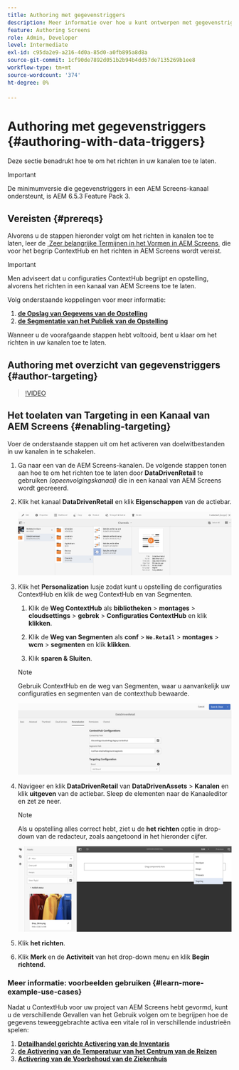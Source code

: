 ```yaml
---
title: Authoring met gegevenstriggers
description: Meer informatie over hoe u kunt ontwerpen met gegevenstriggers in een AEM Screens-kanaal.
feature: Authoring Screens
role: Admin, Developer
level: Intermediate
exl-id: c95da2e9-a216-4d0a-85d0-a0fb895a8d8a
source-git-commit: 1cf90de7892d051b2b94b4dd57de7135269b1ee8
workflow-type: tm+mt
source-wordcount: '374'
ht-degree: 0%

---
```


# Authoring met gegevenstriggers {#authoring-with-data-triggers}

Deze sectie benadrukt hoe te om het richten in uw kanalen toe te laten.

>[!IMPORTANT]
>
>De minimumversie die gegevenstriggers in een AEM Screens-kanaal ondersteunt, is AEM 6.5.3 Feature Pack 3.

## Vereisten {#prereqs}

Alvorens u de stappen hieronder volgt om het richten in kanalen toe te laten, leer de [&#x200B; Zeer belangrijke Termijnen in het Vormen in AEM Screens &#x200B;](configuring-context-hub.md) die voor het begrip ContextHub en het richten in AEM Screens wordt vereist.

>[!IMPORTANT]
>
>Men adviseert dat u configuraties ContextHub begrijpt en opstelling, alvorens het richten in een kanaal van AEM Screens toe te laten.

Volg onderstaande koppelingen voor meer informatie:

1. **[de Opslag van Gegevens van de Opstelling](configuring-context-hub.md)**
1. **[de Segmentatie van het Publiek van de Opstelling](configuring-context-hub.md)**

Wanneer u de voorafgaande stappen hebt voltooid, bent u klaar om het richten in uw kanalen toe te laten.

## Authoring met overzicht van gegevenstriggers {#author-targeting}

>[!VIDEO](https://video.tv.adobe.com/v/31921)

## Het toelaten van Targeting in een Kanaal van AEM Screens {#enabling-targeting}

Voer de onderstaande stappen uit om het activeren van doelwitbestanden in uw kanalen in te schakelen.

1. Ga naar een van de AEM Screens-kanalen. De volgende stappen tonen aan hoe te om het richten toe te laten door **DataDrivenRetail** te gebruiken *(opeenvolgingskanaal)* die in een kanaal van AEM Screens wordt gecreeerd.

1. Klik het kanaal **DataDrivenRetail** en klik **Eigenschappen** van de actiebar.

   ![&#x200B; screen_shot_2019-05-01at43332pm &#x200B;](assets/screen_shot_2019-05-01at43332pm.png)

1. Klik het **Personalization** lusje zodat kunt u opstelling de configuraties ContextHub en klik de weg ContextHub en van Segmenten.

   1. Klik de **Weg ContextHub** als **bibliotheken** > **montages** > **cloudsettings** > **gebrek** > **Configuraties ContextHub** en klik **klikken**.

   1. Klik de **Weg van Segmenten** als **conf** > **`We.Retail`** > **montages** > **wcm** > **segmenten** en klik **klikken**.

   1. Klik **sparen &amp; Sluiten**.

   >[!NOTE]
   >
   >Gebruik ContextHub en de weg van Segmenten, waar u aanvankelijk uw configuraties en segmenten van de contexthub bewaarde.

   ![&#x200B; screen_shot_2019-05-01at44030pm &#x200B;](assets/screen_shot_2019-05-01at44030pm.png)

1. Navigeer en klik **DataDrivenRetail** van **DataDrivenAssets** > **Kanalen** en klik **uitgeven** van de actiebar. Sleep de elementen naar de Kanaaleditor en zet ze neer.

   >[!NOTE]
   >
   >Als u opstelling alles correct hebt, ziet u de **het richten** optie in drop-down van de redacteur, zoals aangetoond in het hieronder cijfer.

   ![&#x200B; screen_shot_2019-05-01at44231pm &#x200B;](assets/screen_shot_2019-05-01at44231pm.png)

1. Klik **het richten**.

1. Klik **Merk** en de **Activiteit** van het drop-down menu en klik **Begin richtend**.

### Meer informatie: voorbeelden gebruiken {#learn-more-example-use-cases}

Nadat u ContextHub voor uw project van AEM Screens hebt gevormd, kunt u de verschillende Gevallen van het Gebruik volgen om te begrijpen hoe de gegevens teweeggebrachte activa een vitale rol in verschillende industrieën spelen:

1. **[Detailhandel gerichte Activering van de Inventaris](retail-inventory-activation.md)**
1. **[de Activering van de Temperatuur van het Centrum van de Reizen](local-temperature-activation.md)**
1. **[Activering van de Voorbehoud van de Ziekenhuis](hospitality-reservation-activation.md)**
